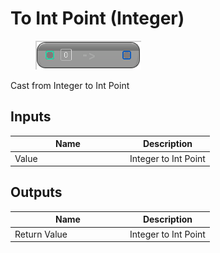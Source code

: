 # To Int Point (Integer)

<div align="left" data-full-width="false"><figure><img src="../../../../.gitbook/assets/to_int_point_-integer.png" alt=""><figcaption></figcaption></figure></div>

Cast from Integer to Int Point

## Inputs

<table><thead><tr><th width="170">Name</th><th>Description</th></tr></thead><tbody><tr><td>Value</td><td>Integer to Int Point</td></tr></tbody></table>

## Outputs

<table><thead><tr><th width="170">Name</th><th>Description</th></tr></thead><tbody><tr><td>Return Value</td><td>Integer to Int Point</td></tr></tbody></table>
